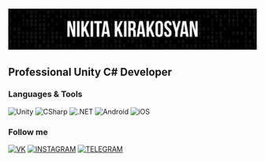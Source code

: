 ![Header](https://github.com/NikitaKirakosyan/NikitaKirakosyan/blob/main/assets/mylogo.png)

## Professional Unity C# Developer

### Languages & Tools
![Unity](https://img.shields.io/badge/-Unity-090909?style=for-the-badge&logo=unity&logoColor=FFFFFF)
![CSharp](https://img.shields.io/badge/-CSharp-090909?style=for-the-badge&logo=csharp&logoColor=239120)
![.NET](https://img.shields.io/badge/-framework-090909?style=for-the-badge&logo=.net&logoColor=512BD4)
![Android](https://img.shields.io/badge/-Android-090909?style=for-the-badge&logo=android&logoColor=3DDC84)
![iOS](https://img.shields.io/badge/-platform-090909?style=for-the-badge&logo=ios&logoColor=FFFFFF)

### Follow me
[![VK](https://img.shields.io/badge/-VK-090909?style=for-the-badge&logo=vk&logoColor=0077FF)](https://vk.com/nikita_kirakosyan)
[![INSTAGRAM](https://img.shields.io/badge/-instagram-090909?style=for-the-badge&logo=instagram&logoColor=E4405F)](https://www.instagram.com/nikita_kirakosyan/)
[![TELEGRAM](https://img.shields.io/badge/-telegram-090909?style=for-the-badge&logo=telegram&logoColor=26A5E4)](https://t.me/Noomank)